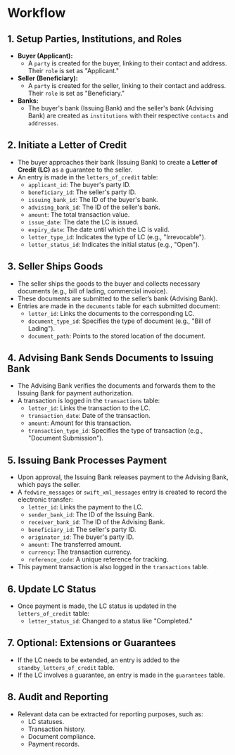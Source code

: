 # Workflow

## 1. **Setup Parties, Institutions, and Roles**

* **Buyer (Applicant):**
  * A `party` is created for the buyer, linking to their contact and address. Their `role` is set as "Applicant."
* **Seller (Beneficiary):**
  * A `party` is created for the seller, linking to their contact and address. Their `role` is set as "Beneficiary."
* **Banks:**
  * The buyer's bank (Issuing Bank) and the seller's bank (Advising Bank) are created as `institutions` with their respective `contacts` and `addresses`.

## 2. **Initiate a Letter of Credit**

* The buyer approaches their bank (Issuing Bank) to create a **Letter of Credit (LC)** as a guarantee to the seller.
* An entry is made in the `letters_of_credit` table:
  * `applicant_id`: The buyer's party ID.
  * `beneficiary_id`: The seller's party ID.
  * `issuing_bank_id`: The ID of the buyer's bank.
  * `advising_bank_id`: The ID of the seller's bank.
  * `amount`: The total transaction value.
  * `issue_date`: The date the LC is issued.
  * `expiry_date`: The date until which the LC is valid.
  * `letter_type_id`: Indicates the type of LC (e.g., "Irrevocable").
  * `letter_status_id`: Indicates the initial status (e.g., "Open").

## 3. **Seller Ships Goods**

* The seller ships the goods to the buyer and collects necessary documents (e.g., bill of lading, commercial invoice).
* These documents are submitted to the seller’s bank (Advising Bank).
* Entries are made in the `documents` table for each submitted document:
  * `letter_id`: Links the documents to the corresponding LC.
  * `document_type_id`: Specifies the type of document (e.g., "Bill of Lading").
  * `document_path`: Points to the stored location of the document.

## 4. **Advising Bank Sends Documents to Issuing Bank**

* The Advising Bank verifies the documents and forwards them to the Issuing Bank for payment authorization.
* A transaction is logged in the `transactions` table:
  * `letter_id`: Links the transaction to the LC.
  * `transaction_date`: Date of the transaction.
  * `amount`: Amount for this transaction.
  * `transaction_type_id`: Specifies the type of transaction (e.g., "Document Submission").

## 5. **Issuing Bank Processes Payment**

* Upon approval, the Issuing Bank releases payment to the Advising Bank, which pays the seller.
* A `fedwire_messages` or `swift_xml_messages` entry is created to record the electronic transfer:
  * `letter_id`: Links the payment to the LC.
  * `sender_bank_id`: The ID of the Issuing Bank.
  * `receiver_bank_id`: The ID of the Advising Bank.
  * `beneficiary_id`: The seller's party ID.
  * `originator_id`: The buyer's party ID.
  * `amount`: The transferred amount.
  * `currency`: The transaction currency.
  * `reference_code`: A unique reference for tracking.
* This payment transaction is also logged in the `transactions` table.

## 6. **Update LC Status**

* Once payment is made, the LC status is updated in the `letters_of_credit` table:
  * `letter_status_id`: Changed to a status like "Completed."

## 7. **Optional: Extensions or Guarantees**

* If the LC needs to be extended, an entry is added to the `standby_letters_of_credit` table.
* If the LC involves a guarantee, an entry is made in the `guarantees` table.

## 8. **Audit and Reporting**

* Relevant data can be extracted for reporting purposes, such as:
  * LC statuses.
  * Transaction history.
  * Document compliance.
  * Payment records.
